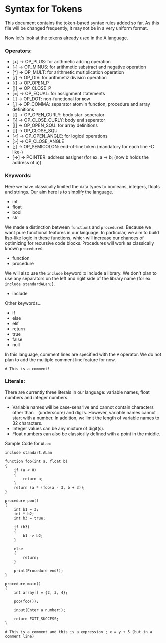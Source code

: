 # Syntax for Tokens



This document contains the token-based syntax rules added so far. As this file will be changed frequently, it may not be in a very uniform format. 

Now let's look at the tokens already used in the A language.

### Operators:

* [+] -> OP_PLUS: for arithmetic adding operation
* [-]  -> OP_MINUS: for arithmetic substract and negative operation
* [*] -> OP_MULT: for arithmetic multiplication operation
* [/] -> OP_DIV: for arithmetiz division operation
* [(] -> OP_OPEN_P
* [)] -> OP_CLOSE_P
* [=] -> OP_EQUAL: for assignment statements
* [.] -> OP_DOT: non-functional for now
* [,] -> OP_COMMA: separator atom in function, procedure and array definitions
* [{] -> OP_OPEN_CURLY: body start seperator 
* [}] -> OP_CLOSE_CURLY: body end seperator
* [[] -> OP_OPEN_SQU: for array definitions
* []] -> OP_CLOSE_SQU
* [<] -> OP_OPEN_ANGLE: for logical operations
* [>] -> OP_CLOSE_ANGLE
* [;] -> OP_SEMICOLON: end-of-line token (mandatory for each line -C like-)
* [->] -> POINTER: address assigner (for ex. a -> b; (now b holds the address of a))



### Keywords:

Here we have classically limited the data types to booleans, integers, floats and strings. Our aim here is to simplify the language. 

* int
* float
* bool
* str 

We made a distinction between `function`s and `procedure`s. Because we want pure functional features in our language. In particular, we aim to build lisp-like logic in these functions, which will increase our chances of optimizing for recursive code blocks. Procedures will work as classically known `procedure`s.

* function
* procedure

We will also use the `include` keyword to include a library. We don't plan to use any separators on the left and right side of the library name (for ex. `include standardALan;`).

* include

Other keywords...

* if 
* else
* elif
* return
* true
* false
* null



In this language, comment lines are specified with the `#` operator. We do not plan to add the multiple comment line feature for now. 



```
# This is a comment!
```



### Literals:

There are currently three literals in our language: variable names, float numbers and integer numbers.



- Variable names will be case-sensitive and cannot contain characters other than `_` (underscore) and digits. However, variable names cannot start with a number. In addition, we limit the length of variable names to 32 characters.
- Integer values can be any mixture of digit(s).
- Float numbers can also be classically defined with a point in the middle.



Sample Code for `ALan`:

```ALan
include standart.ALan

function foo(int a, float b)
{
    if (a < 0)
    {
        return a;
    }
    return (a * (foo(a - 3, b + 3));
}

procedure poo()
{
    int b1 = 3;
    int * b2;
    int b3 = true;

    if (b3)
    {
        b1 -> b2;
    }
    
    else
    {
        return;
    }

    print(Procedure end!);
}

procedure main()
{
    int array[] = {2, 3, 4};

    poo(foo());

    input(Enter a number:);
    
    return EXIT_SUCCESS;
}

# This is a comment and this is a expression ; x = y + 5 (but in a comment line)

```

